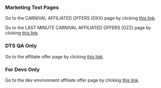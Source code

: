 ### Marketing Test Pages

Go to the CARNIVAL AFFILIATED OFFERS (OXX) page by clicking [this link](https://www1.uatcarnival.com/Registration/Promotions/InstantTgoTestOXX.aspx).

Go to the LAST MINUTE CARNIVAL AFFILIATED OFFERS (OZZ) page by clicking [this link](/Registration/Promotions/InstantTgoTestOZZ.aspx).

### DTS QA Only

Go to the affiliate offer page by clicking [this link](https://www1.uatcarnival.com/Registration/Promotions/Github-Affiliate).

### For Devs Only
Go to the dev environment affiliate offer page by clicking [this link](https://dev.carnival.com/Registration/Promotions/Github-Affiliate).
